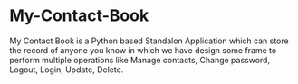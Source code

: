 # My-Contact-Book

My Contact Book is a Python based Standalon Application which can store the record of anyone you know in which we have design some frame to perform multiple operations like Manage contacts, Change password, Logout, Login, Update, Delete.
